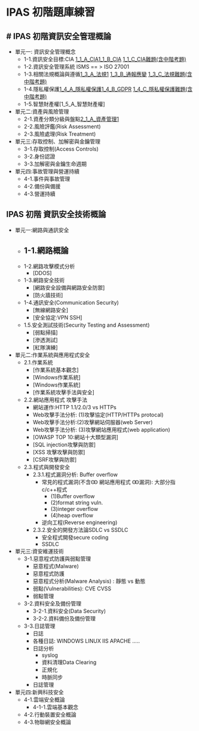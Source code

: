 # IPAS 初階題庫練習
## # IPAS 初階資訊安全管理概論
- 單元一: 資訊安全管理概念
  - 1-1.資訊安全目標:CIA [1_1_A_CIA]()[1_1_B_CIA]() [1_1_C_CIA難題(含中階考題)]()
  - 1-2.資訊安全管理系統 ISMS == > ISO 27001
  - 1-3.相關法規概論與遵循[1_3_A_法規1]() [1_3_B_通報應變]() [1_3_C_法規難題(含中階考題)]()
  - 1-4.隱私權保護[1_4_A_隱私權保護]()[1_4_B_GDPR]() [1_4_C_隱私權保護難題(含中階考題)]()
  - 1-5.智慧財產權[1_5_A_智慧財產權]
- 單元二:資產與風險管理
  - 2-1.資產分類分級與盤點[2_1_A_資產管理1]()
  - 2-2.風險評鑑(Risk Assessment)
  - 2-3.風險處理(Risk Treatment)
- 單元三:存取控制、加解密與金鑰管理
  - 3-1.存取控制(Access Controls)
  - 3-2.身份認證
  - 3-3.加解密與金鑰生命週期
- 單元四:事故管理與營運持續
  - 4-1.事件與事故管理
  - 4-2.備份與備援
  - 4-3.營運持續

## IPAS 初階 資訊安全技術概論
- 單元一:網路與通訊安全
  - 1-1.網路概論
    -  
  - 1-2.網路攻擊模式分析
    - [DDOS] 
  - 1-3.網路安全技術
    - [網路安全設備與網路安全防禦]
    - [防火牆技術] 
  - 1-4.通訊安全(Communication Security)
    - [無線網路安全]
    - [安全協定:VPN SSH] 
  - 1.5.安全測試技術(Security Testing and Assessment)
    - [弱點掃描]
    - [滲透測試]
    - [紅隊演練]
- 單元二:作業系統與應用程式安全
  - 2.1.作業系統
    - [作業系統基本觀念]
    - [Windows作業系統]
    - [Windows作業系統]
    - [作業系統攻擊手法與安全]
  - 2.2.網站應用程式 攻擊手法
    - 網站運作:HTTP 1.1/2.0/3 vs HTTPs
    - Web攻擊手法分析: (1)攻擊協定(HTTP/HTTPs protocal)
    - Web攻擊手法分析:(2)攻擊網站伺服器(web Server)
    - Web攻擊手法分析: (3)攻擊網站應用程式(web application)
    - [OWASP TOP 10:網站十大類型漏洞]
    - [SQL injection攻擊與防禦]
    - [XSS 攻擊攻擊與防禦]
    - [CSRF攻擊與防禦]
  - 2.3.程式與開發安全
    - 2.3.1.程式漏洞分析: Buffer overflow
      - 常見的程式漏洞(不含Ꙭ 網站應用程式 Ꙭ漏洞): 大部分指c/c++程式
        - (1)Buffer overflow
        - (2)format string vuln.
        - (3)integer overflow
        - (4)heap overflow
      - 逆向工程(Reverse engineering)
    - 2.3.2.安全的開發方法論SDLC vs SSDLC
      - 安全程式開發secure coding
      - SSDLC 
- 單元三:資安維運技術
  - 3-1.惡意程式防護與弱點管理
    - 惡意程式(Malware)
    - 惡意程式防護
    - 惡意程式分析(Malware Analysis) : 靜態 vs 動態
    - 弱點(Vulnerabilities):  CVE CVSS
    - 弱點管理
  - 3-2.資料安全及備份管理
    - 3-2-1.資料安全(Data Security)
    - 3-2-2.資料備份及備份管理
  - 3-3.日誌管理
    - 日誌
    - 各種日誌: WINDOWS LINUX IIS APACHE .....
    - 日誌分析
      - syslog
      - 資料清理Data Clearing
      - 正規化
      - 時脈同步
    - 日誌管理   
- 單元四:新興科技安全
  - 4-1.雲端安全概論
    - 4-1-1.雲端基本觀念
  - 4-2.行動裝置安全概論
  - 4-3.物聯網安全概論
